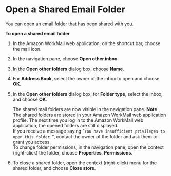 # Open a Shared Email Folder<a name="shared_folder"></a>

You can open an email folder that has been shared with you\.

**To open a shared email folder**

1. In the Amazon WorkMail web application, on the shortcut bar, choose the mail icon\.

1. In the navigation pane, choose **Open other inbox**\.

1. In the **Open other folders** dialog box, choose **Name**\.

1. For **Address Book**, select the owner of the inbox to open and choose **OK**\.

1. In the **Open other folders** dialog box, for **Folder type**, select the inbox, and choose **OK**\.

   The shared mail folders are now visible in the navigation pane\.
**Note**  
The shared folders are stored in your Amazon WorkMail web application profile\. The next time you log in to the Amazon WorkMail web application, the opened folders are still displayed\.  
If you receive a message saying "`You have insufficient privileges to open this folder.`", contact the owner of the folder and ask them to grant you access\.  
To change folder permissions, in the navigation pane, open the context \(right\-click\) the folder, choose **Properties**, **Permissions**\.

1. To close a shared folder, open the context \(right\-click\) menu for the shared folder, and choose **Close store**\.